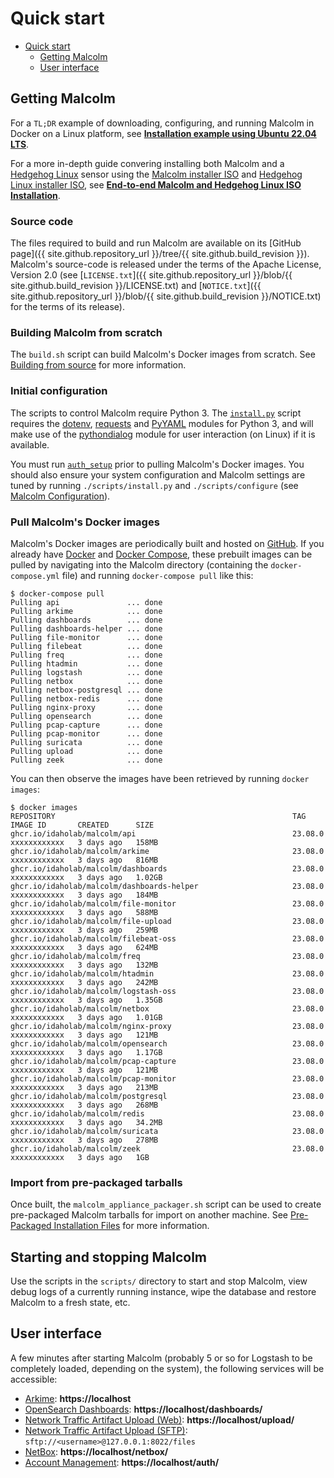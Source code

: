 # <a name="QuickStart"></a>Quick start

* [Quick start](#QuickStart)
    - [Getting Malcolm](#GetMalcolm)
    - [User interface](#UserInterfaceURLs)

## <a name="GetMalcolm"></a>Getting Malcolm

For a `TL;DR` example of downloading, configuring, and running Malcolm in Docker on a Linux platform, see **[Installation example using Ubuntu 22.04 LTS](ubuntu-install-example.md#InstallationExample)**.

For a more in-depth guide convering installing both Malcolm and a [Hedgehog Linux](hedgehog.md) sensor using the [Malcolm installer ISO](malcolm-iso.md#ISO) and [Hedgehog Linux installer ISO](hedgehog-installation.md#HedgehogInstallation), see **[End-to-end Malcolm and Hedgehog Linux ISO Installation](malcolm-hedgehog-e2e-iso-install.md#InstallationExample)**.

### Source code

The files required to build and run Malcolm are available on its [GitHub page]({{ site.github.repository_url }}/tree/{{ site.github.build_revision }}). Malcolm's source-code is released under the terms of the Apache License, Version 2.0 (see [`LICENSE.txt`]({{ site.github.repository_url }}/blob/{{ site.github.build_revision }}/LICENSE.txt) and [`NOTICE.txt`]({{ site.github.repository_url }}/blob/{{ site.github.build_revision }}/NOTICE.txt) for the terms of its release).

### Building Malcolm from scratch

The `build.sh` script can build Malcolm's Docker images from scratch. See [Building from source](development.md#Build) for more information.

### Initial configuration

The scripts to control Malcolm require Python 3. The [`install.py`](malcolm-config.md#ConfigAndTuning) script requires the [dotenv](https://github.com/theskumar/python-dotenv), [requests](https://docs.python-requests.org/en/latest/) and [PyYAML](https://pyyaml.org/) modules for Python 3, and will make use of the [pythondialog](https://pythondialog.sourceforge.io/) module for user interaction (on Linux) if it is available.

You must run [`auth_setup`](authsetup.md#AuthSetup) prior to pulling Malcolm's Docker images. You should also ensure your system configuration and Malcolm settings are tuned by running `./scripts/install.py` and `./scripts/configure` (see [Malcolm Configuration](malcolm-config.md#ConfigAndTuning)).
    
### Pull Malcolm's Docker images

Malcolm's Docker images are periodically built and hosted on [GitHub](https://github.com/orgs/idaholab/packages?repo_name=Malcolm). If you already have [Docker](https://www.docker.com/) and [Docker Compose](https://docs.docker.com/compose/), these prebuilt images can be pulled by navigating into the Malcolm directory (containing the `docker-compose.yml` file) and running `docker-compose pull` like this:
```
$ docker-compose pull
Pulling api               ... done
Pulling arkime            ... done
Pulling dashboards        ... done
Pulling dashboards-helper ... done
Pulling file-monitor      ... done
Pulling filebeat          ... done
Pulling freq              ... done
Pulling htadmin           ... done
Pulling logstash          ... done
Pulling netbox            ... done
Pulling netbox-postgresql ... done
Pulling netbox-redis      ... done
Pulling nginx-proxy       ... done
Pulling opensearch        ... done
Pulling pcap-capture      ... done
Pulling pcap-monitor      ... done
Pulling suricata          ... done
Pulling upload            ... done
Pulling zeek              ... done
```

You can then observe the images have been retrieved by running `docker images`:
```
$ docker images
REPOSITORY                                                     TAG               IMAGE ID       CREATED      SIZE
ghcr.io/idaholab/malcolm/api                                   23.08.0           xxxxxxxxxxxx   3 days ago   158MB
ghcr.io/idaholab/malcolm/arkime                                23.08.0           xxxxxxxxxxxx   3 days ago   816MB
ghcr.io/idaholab/malcolm/dashboards                            23.08.0           xxxxxxxxxxxx   3 days ago   1.02GB
ghcr.io/idaholab/malcolm/dashboards-helper                     23.08.0           xxxxxxxxxxxx   3 days ago   184MB
ghcr.io/idaholab/malcolm/file-monitor                          23.08.0           xxxxxxxxxxxx   3 days ago   588MB
ghcr.io/idaholab/malcolm/file-upload                           23.08.0           xxxxxxxxxxxx   3 days ago   259MB
ghcr.io/idaholab/malcolm/filebeat-oss                          23.08.0           xxxxxxxxxxxx   3 days ago   624MB
ghcr.io/idaholab/malcolm/freq                                  23.08.0           xxxxxxxxxxxx   3 days ago   132MB
ghcr.io/idaholab/malcolm/htadmin                               23.08.0           xxxxxxxxxxxx   3 days ago   242MB
ghcr.io/idaholab/malcolm/logstash-oss                          23.08.0           xxxxxxxxxxxx   3 days ago   1.35GB
ghcr.io/idaholab/malcolm/netbox                                23.08.0           xxxxxxxxxxxx   3 days ago   1.01GB
ghcr.io/idaholab/malcolm/nginx-proxy                           23.08.0           xxxxxxxxxxxx   3 days ago   121MB
ghcr.io/idaholab/malcolm/opensearch                            23.08.0           xxxxxxxxxxxx   3 days ago   1.17GB
ghcr.io/idaholab/malcolm/pcap-capture                          23.08.0           xxxxxxxxxxxx   3 days ago   121MB
ghcr.io/idaholab/malcolm/pcap-monitor                          23.08.0           xxxxxxxxxxxx   3 days ago   213MB
ghcr.io/idaholab/malcolm/postgresql                            23.08.0           xxxxxxxxxxxx   3 days ago   268MB
ghcr.io/idaholab/malcolm/redis                                 23.08.0           xxxxxxxxxxxx   3 days ago   34.2MB
ghcr.io/idaholab/malcolm/suricata                              23.08.0           xxxxxxxxxxxx   3 days ago   278MB
ghcr.io/idaholab/malcolm/zeek                                  23.08.0           xxxxxxxxxxxx   3 days ago   1GB
```

### Import from pre-packaged tarballs

Once built, the `malcolm_appliance_packager.sh` script can be used to create pre-packaged Malcolm tarballs for import on another machine. See [Pre-Packaged Installation Files](development.md#Packager) for more information.

## Starting and stopping Malcolm

Use the scripts in the `scripts/` directory to start and stop Malcolm, view debug logs of a currently running
instance, wipe the database and restore Malcolm to a fresh state, etc.

## <a name="UserInterfaceURLs"></a>User interface

A few minutes after starting Malcolm (probably 5 or so for Logstash to be completely loaded, depending on the system), the following services will be accessible:

* [Arkime](https://arkime.com/): **https://localhost**
* [OpenSearch Dashboards](https://opensearch.org/docs/latest/dashboards/index/): **https://localhost/dashboards/**
* [Network Traffic Artifact Upload (Web)](upload.md#Upload): **https://localhost/upload/**
* [Network Traffic Artifact Upload (SFTP)](upload.md#Upload): `sftp://<username>@127.0.0.1:8022/files`
* [NetBox](asset-interaction-analysis.md#AssetInteractionAnalysis): **https://localhost/netbox/**
* [Account Management](authsetup.md#AuthBasicAccountManagement): **https://localhost/auth/**